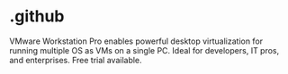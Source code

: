 # .github
VMware Workstation Pro enables powerful desktop virtualization for running multiple OS as VMs on a single PC. Ideal for developers, IT pros, and enterprises. Free trial available.
